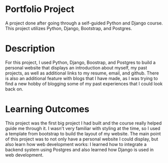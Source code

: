 # Portfolio Project

A project done after going through a self-guided Python and Django course. This project utilizes Python, Django, Bootstrap, and Postgres.

# Description
For this project, I used Python, Django, Boostrap, and Postgres to build a personal website that displays an introduction about 
myself, my past projects, as well as additional links to my resume, email, and github. There is also an additional feature with blogs that I have
made, as I was trying to find a new hobby of blogging some of my past experiences that I could look back on.

# Learning Outcomes
This project was the first big project I had built and the course really helped guide me through it. I wasn't very familiar with styling at the time, so
I used a template from bootstrap to build the layout of my website. The main point of this project was to not only have a personal website I could display,
but also learn how web development works: I learned how to integrate a backend system using Postgres and also learned how Django is used in web development.

